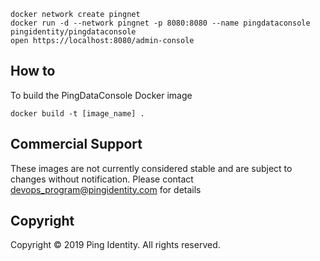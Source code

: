 ```
docker network create pingnet
docker run -d --network pingnet -p 8080:8080 --name pingdataconsole pingidentity/pingdataconsole
open https://localhost:8080/admin-console
```
## How to
To build the PingDataConsole Docker image
```
docker build -t [image_name] .
```

## Commercial Support
These images are not currently considered stable and are subject to changes without notification.
Please contact devops_program@pingidentity.com for details

## Copyright
Copyright © 2019 Ping Identity. All rights reserved.